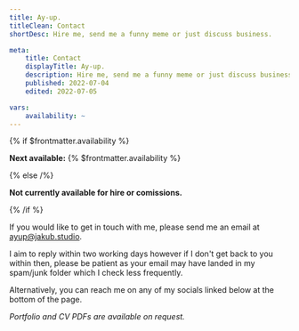 ```yaml
---
title: Ay-up.
titleClean: Contact
shortDesc: Hire me, send me a funny meme or just discuss business.

meta:
    title: Contact
    displayTitle: Ay-up.
    description: Hire me, send me a funny meme or just discuss business.
    published: 2022-07-04
    edited: 2022-07-05

vars:
    availability: ~
---
```


{% if $frontmatter.availability %}

**Next available:** {% $frontmatter.availability %}

{% else /%}

**Not currently available for hire or comissions.**

{% /if %}

If you would like to get in touch with me, please send me an email at [ayup@jakub.studio](mailto:ayup@jakub.studio).

I aim to reply within two working days however if I don't get back to you within then, please be patient as your email may have landed in my spam/junk folder which I check less frequently.

Alternatively, you can reach me on any of my socials linked below at the bottom of the page.

_Portfolio and CV PDFs are available on request._